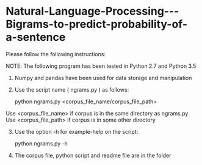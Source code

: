 # Natural-Language-Processing---Bigrams-to-predict-probability-of-a-sentence

Please follow the following instructions:

NOTE: The following program has been tested in Python 2.7 and Python 3.5

1. Numpy and pandas have been used for data storage and manipulation

2. Use the script name ( ngrams.py ) as follows:
	
	python ngrams.py <corpus_file_name/corpus_file_path> <sentence1> <sentence2>

Use <corpus_file_name> if corpus is in the same directory as ngrams.py
Use <corpus_file_path> if corpus is in some other directory

3. Use the option -h for example-help on the script:

	python ngrams.py -h

4. The corpus file, python script and readme file are in the folder
